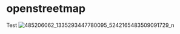 # openstreetmap
Test
![485206062_1335293447780095_5242165483509091729_n](https://github.com/user-attachments/assets/47d162d1-2da8-46b8-a024-57bbce017bc5)
